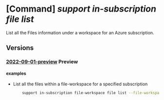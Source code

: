 # [Command] _support in-subscription file list_

List all the Files information under a workspace for an Azure subscription.

## Versions

### [2022-09-01-preview](/Resources/mgmt-plane/L3N1YnNjcmlwdGlvbnMve30vcHJvdmlkZXJzL21pY3Jvc29mdC5zdXBwb3J0L2ZpbGV3b3Jrc3BhY2VzL3t9L2ZpbGVz/2022-09-01-preview.xml) **Preview**

<!-- mgmt-plane /subscriptions/{}/providers/microsoft.support/fileworkspaces/{}/files 2022-09-01-preview -->

#### examples

- List all the files within a file-workspace for a specified subscription
    ```bash
        support in-subscription file-workspace file list --file-workspace-name "TestFileWorkspaceName" --subscription "TestSubscription"
    ```

